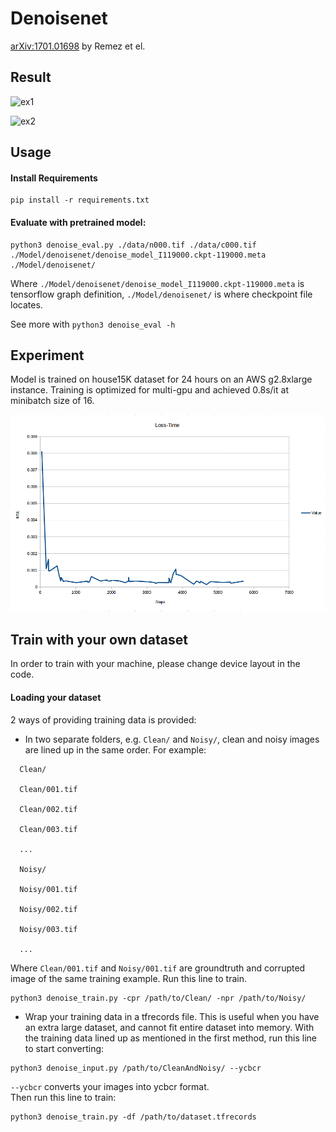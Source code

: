 # Denoisenet

[arXiv:1701.01698](https://arxiv.org/pdf/1701.01687.pdf)
by Remez et el.

## Result
![ex1](https://raw.githubusercontent.com/isVoid/DenoiseNet/master/doc/ex1.png)

![ex2](https://raw.githubusercontent.com/isVoid/DenoiseNet/master/doc/ex2.png)

## Usage

#### Install Requirements
```shell
pip install -r requirements.txt
```

#### Evaluate with pretrained model:
```shell
python3 denoise_eval.py ./data/n000.tif ./data/c000.tif ./Model/denoisenet/denoise_model_I119000.ckpt-119000.meta ./Model/denoisenet/
```

Where `./Model/denoisenet/denoise_model_I119000.ckpt-119000.meta` is tensorflow graph definition, `./Model/denoisenet/` is where checkpoint file locates.

See more with `python3 denoise_eval -h`

## Experiment

Model is trained on house15K dataset for 24 hours on an AWS g2.8xlarge instance. Training is optimized for multi-gpu and achieved 0.8s/it at minibatch size of 16.

![ex1](https://raw.githubusercontent.com/isVoid/DenoiseNet/master/doc/Loss_time_plot.png)

## Train with your own dataset

In order to train with your machine, please change device layout in the code.

#### Loading your dataset
2 ways of providing training data is provided:
- In two separate folders, e.g. `Clean/` and `Noisy/`, clean and noisy images are lined up in the same order. For example:
```
  Clean/

  Clean/001.tif

  Clean/002.tif

  Clean/003.tif

  ...

  Noisy/

  Noisy/001.tif

  Noisy/002.tif

  Noisy/003.tif

  ...
```
Where `Clean/001.tif` and `Noisy/001.tif` are groundtruth and corrupted image of the same training example. Run this line to train.
```shell
python3 denoise_train.py -cpr /path/to/Clean/ -npr /path/to/Noisy/
```

- Wrap your training data in a tfrecords file. This is useful when you have an extra large dataset, and cannot fit entire dataset into memory. With the training data lined up as mentioned in the first method, run this line to start converting:
```shell
python3 denoise_input.py /path/to/CleanAndNoisy/ --ycbcr
```
`--ycbcr` converts your images into ycbcr format.<br>
Then run this line to train:
```shell
python3 denoise_train.py -df /path/to/dataset.tfrecords
```

